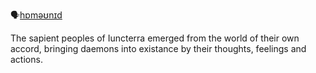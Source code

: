 🗣[hɒməʊnɪd]()

The sapient peoples of Iuncterra emerged from the world of their own accord, bringing daemons into existance by their thoughts, feelings and actions.